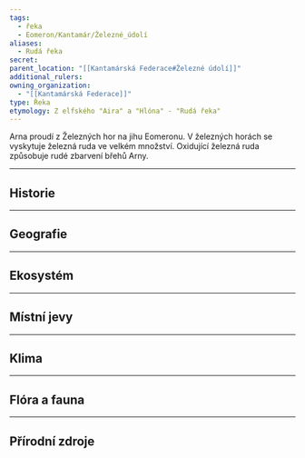 ```yaml
---
tags:
  - řeka
  - Eomeron/Kantamár/Železné_údolí
aliases:
  - Rudá řeka
secret: 
parent_location: "[[Kantamárská Federace#Železné údolí]]"
additional_rulers: 
owning_organization:
  - "[[Kantamárská Federace]]"
type: Řeka
etymology: Z elfského "Aira" a "Hlóna" - "Rudá řeka"
---
```

Arna proudí z Železných hor na jihu Eomeronu. V železných horách se vyskytuje železná ruda ve velkém množství. Oxidující železná ruda způsobuje rudé zbarvení břehů Arny.


---
## Historie


---
## Geografie


---
## Ekosystém


---
## Místní jevy


---
## Klima


---
## Flóra a fauna


---
## Přírodní zdroje


